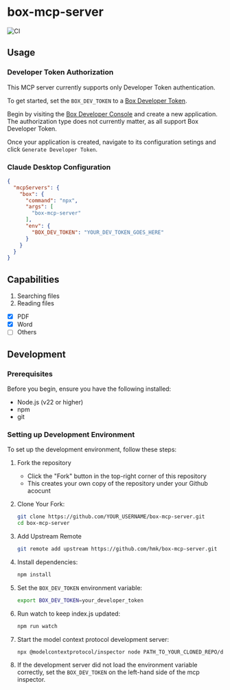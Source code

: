 # box-mcp-server

![CI](https://github.com/hmk/box-mcp-server/actions/workflows/ci.yml/badge.svg?branch=main)


## Usage

### Developer Token Authorization
This MCP server currently supports only Developer Token authentication.

To get started, set the `BOX_DEV_TOKEN` to a [Box Developer Token](https://developer.box.com/guides/authentication/tokens/developer-tokens/).

Begin by visiting the [Box Developer Console](https://app.box.com/developers/console) and create a new application. The authorization type does not currently matter, as all support Box Developer Token. 

Once your application is created, navigate to its configuration setings and click `Generate Developer Token`.

### Claude Desktop Configuration
```json
{
  "mcpServers": {
    "box": {
      "command": "npx",
      "args": [
        "box-mcp-server"
      ],
      "env": {
        "BOX_DEV_TOKEN": "YOUR_DEV_TOKEN_GOES_HERE"
      }
    }
  }
}
```

## Capabilities

1. Searching files
2. Reading files

- [x] PDF
- [x] Word
- [ ] Others

## Development

### Prerequisites

Before you begin, ensure you have the following installed:

* Node.js (v22 or higher)
* npm
* git

### Setting up Development Environment

To set up the development environment, follow these steps:

1. Fork the repository
   * Click the "Fork" button in the top-right corner of this repository
   * This creates your own copy of the repository under your Github acocunt

2. Clone Your Fork:
    ```sh
    git clone https://github.com/YOUR_USERNAME/box-mcp-server.git
    cd box-mcp-server
    ```

3. Add Upstream Remote
   ```sh
   git remote add upstream https://github.com/hmk/box-mcp-server.git
   ```
4. Install dependencies:
    ```sh
    npm install
    ```

5. Set the `BOX_DEV_TOKEN` environment variable:
    ```sh
    export BOX_DEV_TOKEN=your_developer_token
    ```

6. Run watch to keep index.js updated:
    ```sh
    npm run watch
    ```

7. Start the model context protocol development server:
    ```sh
    npx @modelcontextprotocol/inspector node PATH_TO_YOUR_CLONED_REPO/dist/index.js
    ```

8. If the development server did not load the environment variable correctly, set the `BOX_DEV_TOKEN` on the left-hand side of the mcp inspector.
